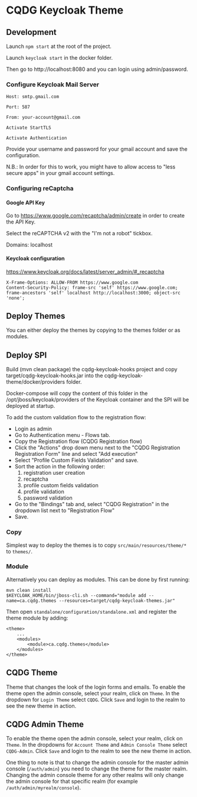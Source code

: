 CQDG Keycloak Theme
==============

Development
-------------

Launch ``npm start`` at the root of the project.

Launch ``keycloak start`` in the docker folder.

Then go to http://localhost:8080 and you can login using admin/password.

### Configure Keycloak Mail Server

```
Host: smtp.gmail.com

Port: 587

From: your-account@gmail.com

Activate StartTLS

Activate Authentication
```

Provide your username and password for your gmail account and save the configuration.

N.B.: In order for this to work, you might have to allow access to "less secure apps" in your gmail account settings.

### Configuring reCaptcha

#### Google API Key
Go to https://www.google.com/recaptcha/admin/create in order to create the API Key.

Select the reCAPTCHA v2 with the "I'm not a robot" tickbox.

Domains: localhost

#### Keycloak configuration

https://www.keycloak.org/docs/latest/server_admin/#_recaptcha

```
X-Frame-Options: ALLOW-FROM https://www.google.com
Content-Security-Policy: frame-src 'self' https://www.google.com; frame-ancestors 'self' localhost http://localhost:3000; object-src 'none';
```

Deploy Themes
-------------

You can either deploy the themes by copying to the themes folder or as modules.

Deploy SPI
------------

Build (mvn clean package) the cqdg-keycloak-hooks project and copy target/cqdg-keycloak-hooks.jar into the cqdg-keycloak-theme/docker/providers folder.

Docker-compose will copy the content of this folder in the /opt/jboss/keycloak/providers of the Keycloak container and the SPI will be deployed at startup.

To add the custom validation flow to the registration flow:
* Login as admin
* Go to Authentication menu - Flows tab.
* Copy the Registration flow (CQDG Registration flow)
* Click the "Actions" drop down menu next to the "CQDG Registration Registration Form" line and select "Add execution"
* Select "Profile Custom Fields Validation" and save.
* Sort the action in the following order: 
  1. registration user creation
  2. recaptcha
  3. profile custom fields validation
  4. profile validation
  5. password validation
* Go to the "Bindings" tab and, select "CQDG Registration" in the dropdown list next to "Registration Flow"
* Save.

### Copy

Simplest way to deploy the themes is to copy `src/main/resources/theme/*` to `themes/`.

### Module

Alternatively you can deploy as modules. This can be done by first running:

    mvn clean install
    $KEYCLOAK_HOME/bin/jboss-cli.sh --command="module add --name=ca.cqdg.themes --resources=target/cqdg-keycloak-themes.jar"

Then open `standalone/configuration/standalone.xml` and register the theme module by adding:

    <theme>
        ...
        <modules>
            <module>ca.cqdg.themes</module>
        </modules>
    </theme>

CQDG Theme
-------------------

Theme that changes the look of the login forms and emails. To enable the theme open the admin console, select your realm, click on `Theme`. In the dropdown for `Login Theme` select `CQDG`. Click `Save` and login to the realm to see the new theme in action.


CQDG Admin Theme
-----------------

To enable the theme open the admin console, select your realm, click on `Theme`. In the dropdowns for `Account Theme` and `Admin Console Theme` select `CQDG-Admin`. Click `Save` and login to the realm to see the new theme in action.

One thing to note is that to change the admin console for the master admin console (`/auth/admin`) you need to change the theme for the master realm. Changing the admin console theme for any other realms will only change the admin console for that specific realm (for example `/auth/admin/myrealm/console`).